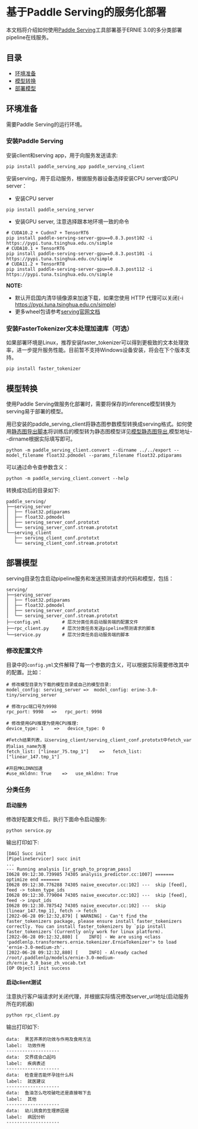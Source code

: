 # 基于Paddle Serving的服务化部署

本文档将介绍如何使用[Paddle Serving](https://github.com/PaddlePaddle/Serving/blob/develop/README_CN.md)工具部署基于ERNIE 3.0的多分类部署pipeline在线服务。

## 目录
- [环境准备](#环境准备)
- [模型转换](#模型转换)
- [部署模型](#部署模型)

## 环境准备
需要Paddle Serving的运行环境。

### 安装Paddle Serving
安装client和serving app，用于向服务发送请求:
```shell
pip install paddle_serving_app paddle_serving_client
```
安装serving，用于启动服务，根据服务器设备选择安装CPU server或GPU server：

- 安装CPU server
```shell
pip install paddle_serving_server
```
- 安装GPU server, 注意选择跟本地环境一致的命令
```shell
# CUDA10.2 + Cudnn7 + TensorRT6
pip install paddle-serving-server-gpu==0.8.3.post102 -i https://pypi.tuna.tsinghua.edu.cn/simple
# CUDA10.1 + TensorRT6
pip install paddle-serving-server-gpu==0.8.3.post101 -i https://pypi.tuna.tsinghua.edu.cn/simple
# CUDA11.2 + TensorRT8
pip install paddle-serving-server-gpu==0.8.3.post112 -i https://pypi.tuna.tsinghua.edu.cn/simple
```

**NOTE:**
- 默认开启国内清华镜像源来加速下载，如果您使用 HTTP 代理可以关闭(-i https://pypi.tuna.tsinghua.edu.cn/simple)
- 更多wheel包请参考[serving官网文档](https://github.com/PaddlePaddle/Serving/blob/develop/doc/Latest_Packages_CN.md)


### 安装FasterTokenizer文本处理加速库（可选）
如果部署环境是Linux，推荐安装faster_tokenizer可以得到更极致的文本处理效率，进一步提升服务性能。目前暂不支持Windows设备安装，将会在下个版本支持。
```shell
pip install faster_tokenizer
```


## 模型转换

使用Paddle Serving做服务化部署时，需要将保存的inference模型转换为serving易于部署的模型。

用已安装的paddle_serving_client将静态图参数模型转换成serving格式。如何使用[静态图导出脚本](../../export_model.py)将训练后的模型转为静态图模型详见[模型静态图导出](../../README.md),模型地址--dirname根据实际填写即可。

```shell
python -m paddle_serving_client.convert --dirname ../../export --model_filename float32.pdmodel --params_filename float32.pdiparams
```
可以通过命令查参数含义：
```shell
python -m paddle_serving_client.convert --help
```
转换成功后的目录如下:
```
paddle_serving/
├──serving_server
│  ├── float32.pdiparams
│  ├── float32.pdmodel
│  ├── serving_server_conf.prototxt
│  └── serving_server_conf.stream.prototxt
└──serving_client
   ├── serving_client_conf.prototxt
   └── serving_client_conf.stream.prototxt
```

## 部署模型

serving目录包含启动pipeline服务和发送预测请求的代码和模型，包括：

```
serving/
├──serving_server
│  ├── float32.pdiparams
│  ├── float32.pdmodel
│  ├── serving_server_conf.prototxt
│  └── serving_server_conf.stream.prototxt
├──config.yml        # 层次分类任务启动服务端的配置文件
├──rpc_client.py     # 层次分类任务发送pipeline预测请求的脚本
└──service.py        # 层次分类任务启动服务端的脚本

```

### 修改配置文件
目录中的`config.yml`文件解释了每一个参数的含义，可以根据实际需要修改其中的配置。比如：
```
# 修改模型目录为下载的模型目录或自己的模型目录:
model_config: serving_server =>  model_config: erine-3.0-tiny/serving_server

# 修改rpc端口号为9998
rpc_port: 9998   =>   rpc_port: 9998

# 修改使用GPU推理为使用CPU推理:
device_type: 1    =>   device_type: 0

#Fetch结果列表，以serving_client/serving_client_conf.prototxt中fetch_var的alias_name为准
fetch_list: ["linear_75.tmp_1"]    =>   fetch_list: ["linear_147.tmp_1"]

#开启MKLDNN加速
#use_mkldnn: True    =>   use_mkldnn: True
```

### 分类任务
#### 启动服务
修改好配置文件后，执行下面命令启动服务:
```shell
python service.py
```
输出打印如下:
```
[DAG] Succ init
[PipelineServicer] succ init
...
--- Running analysis [ir_graph_to_program_pass]
I0628 09:12:30.739985 74305 analysis_predictor.cc:1007] ======= optimize end =======
I0628 09:12:30.776288 74305 naive_executor.cc:102] ---  skip [feed], feed -> token_type_ids
I0628 09:12:30.779004 74305 naive_executor.cc:102] ---  skip [feed], feed -> input_ids
I0628 09:12:30.787542 74305 naive_executor.cc:102] ---  skip [linear_147.tmp_1], fetch -> fetch
[2022-06-28 09:12:32,879] [ WARNING] - Can't find the faster_tokenizers package, please ensure install faster_tokenizers correctly. You can install faster_tokenizers by `pip install faster_tokenizers`(Currently only work for linux platform).
[2022-06-28 09:12:32,880] [    INFO] - We are using <class 'paddlenlp.transformers.ernie.tokenizer.ErnieTokenizer'> to load 'ernie-3.0-medium-zh'.
[2022-06-28 09:12:32,880] [    INFO] - Already cached /root/.paddlenlp/models/ernie-3.0-medium-zh/ernie_3.0_base_zh_vocab.txt
[OP Object] init success

```

#### 启动client测试
注意执行客户端请求时关闭代理，并根据实际情况修改server_url地址(启动服务所在的机器)
```shell
python rpc_client.py
```
输出打印如下:
```
data:  黑苦荞茶的功效与作用及食用方法
label:  功效作用
--------------------
data:  交界痣会凸起吗
label:  疾病表述
--------------------
data:  检查是否能怀孕挂什么科
label:  就医建议
--------------------
data:  鱼油怎么吃咬破吃还是直接咽下去
label:  其他
--------------------
data:  幼儿挑食的生理原因是
label:  病因分析
--------------------

```
